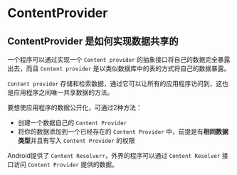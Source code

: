 # ContentProvider

## ContentProvider 是如何实现数据共享的

一个程序可以通过实现一个 `Content provider` 的抽象接口将自己的数据完全暴露出去，而且 `Content provider` 是以类似数据库中的表的方式将自己的数据暴露。

`Content provider` 存储和检索数据，通过它可以让所有的应用程序访问到，这也是应用程序之间唯一共享数据的方法。

要想使应用程序的数据公开化，可通过2种方法：
- 创建一个数据自己的 `Content Provider`
- 将你的数据添加到一个已经存在的 `Content Provider` 中，前提是有**相同数据类型**并且有写入 `Content Provider` 的权限

Android提供了 `Content Resolverr`，外界的程序可以通过 `Content Resolver` 接口访问 `Content Provider` 提供的数据。